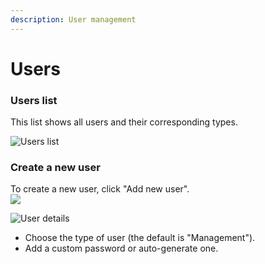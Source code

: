 ```yaml
---
description: User management
---
```


# Users

### Users list

This list shows all users and their corresponding types.

![Users list](<../.gitbook/assets/Screenshot 2022-12-11 at 16.44.28.png>)

### Create a new user

To create a new user, click "Add new user".\
![](<../.gitbook/assets/add new user button>)

![User details](<../.gitbook/assets/user details>)

* Choose the type of user (the default is "Management").
* Add a custom password or auto-generate one.


